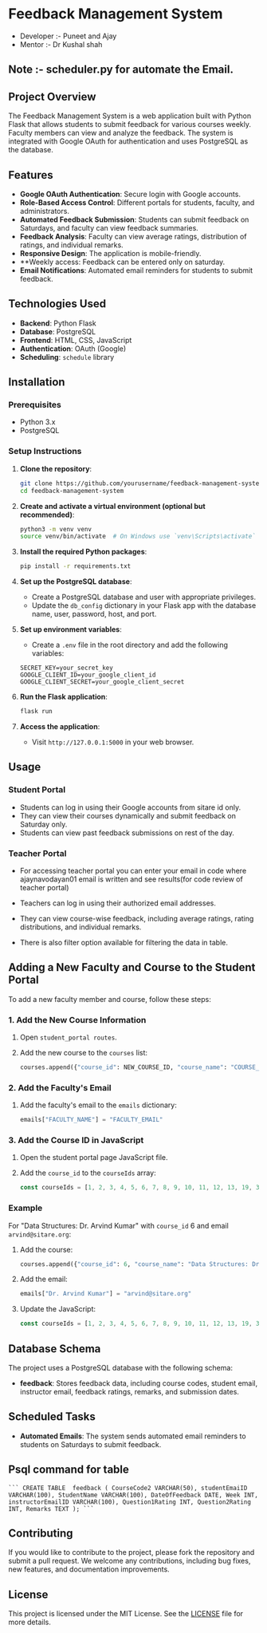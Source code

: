 # Feedback Management System
- Developer :- Puneet and Ajay
- Mentor :- Dr Kushal shah

## Note :- scheduler.py for automate the Email.
## Project Overview

The Feedback Management System is a web application built with Python Flask that allows students to submit feedback for various courses weekly. Faculty members can view and analyze the feedback. The system is integrated with Google OAuth for authentication and uses PostgreSQL as the database.

## Features

- **Google OAuth Authentication**: Secure login with Google accounts.
- **Role-Based Access Control**: Different portals for students, faculty, and administrators.
- **Automated Feedback Submission**: Students can submit feedback on Saturdays, and faculty can view feedback summaries.
- **Feedback Analysis**: Faculty can view average ratings, distribution of ratings, and individual remarks.
- **Responsive Design**: The application is mobile-friendly.
- **Weekly access: Feedback can be entered only on saturday.
- **Email Notifications**: Automated email reminders for students to submit feedback.

## Technologies Used

- **Backend**: Python Flask
- **Database**: PostgreSQL
- **Frontend**: HTML, CSS, JavaScript
- **Authentication**: OAuth (Google)
- **Scheduling**: `schedule` library
  

## Installation

### Prerequisites

- Python 3.x
- PostgreSQL
  

### Setup Instructions

1. **Clone the repository**:
    ```bash
    git clone https://github.com/yourusername/feedback-management-system.git
    cd feedback-management-system
    ```

2. **Create and activate a virtual environment (optional but recommended)**:
    ```bash
    python3 -m venv venv
    source venv/bin/activate  # On Windows use `venv\Scripts\activate`
    ```

3. **Install the required Python packages**:
    ```bash
    pip install -r requirements.txt
    ```

4. **Set up the PostgreSQL database**:
    - Create a PostgreSQL database and user with appropriate privileges.
    - Update the `db_config` dictionary in your Flask app with the database name, user, password, host, and port.

5. **Set up environment variables**:
    - Create a `.env` file in the root directory and add the following variables:
    ```env
    SECRET_KEY=your_secret_key
    GOOGLE_CLIENT_ID=your_google_client_id
    GOOGLE_CLIENT_SECRET=your_google_client_secret
    ```

6. **Run the Flask application**:
    ```bash
    flask run
    ```

7. **Access the application**:
    - Visit `http://127.0.0.1:5000` in your web browser.

## Usage

### Student Portal

- Students can log in using their Google accounts from sitare id only.
- They can view their courses dynamically and submit feedback on Saturday only.
- Students can view past feedback submissions on rest of the day.

### Teacher Portal

- For accessing teacher portal you can enter your email in code where ajaynavodayan01 email is written and see results(for code review of teacher portal)
- Teachers can log in using their authorized email addresses.

- They can view course-wise feedback, including average ratings, rating distributions, and individual remarks.
- There is also filter option available for filtering the data in table.

## Adding a New Faculty and Course to the Student Portal

  To add a new faculty member and course, follow these steps:

  ### 1. Add the New Course Information

  1. Open `student_portal routes`.
  2. Add the new course to the `courses` list:
  
      ```python
      courses.append({"course_id": NEW_COURSE_ID, "course_name": "COURSE_NAME: FACULTY_NAME"})
      ```
  
  ### 2. Add the Faculty's Email
  
  1. Add the faculty's email to the `emails` dictionary:
  
      ```python
      emails["FACULTY_NAME"] = "FACULTY_EMAIL"
      ```
  
  ### 3. Add the Course ID in JavaScript
  
  1. Open the student portal page JavaScript file.
  2. Add the `course_id` to the `courseIds` array:
  
      ```javascript
      const courseIds = [1, 2, 3, 4, 5, 6, 7, 8, 9, 10, 11, 12, 13, 19, 35, NEW_COURSE_ID];
      ```
  
  ### Example
  
  For "Data Structures: Dr. Arvind Kumar" with `course_id` 6 and email `arvind@sitare.org`:
  
  1. Add the course:
  
      ```python
      courses.append({"course_id": 6, "course_name": "Data Structures: Dr. Arvind Kumar"})
      ```
  
  2. Add the email:
  
      ```python
      emails["Dr. Arvind Kumar"] = "arvind@sitare.org"
      ```
  
  3. Update the JavaScript:
  
      ```javascript
      const courseIds = [1, 2, 3, 4, 5, 6, 7, 8, 9, 10, 11, 12, 13, 19, 35, 6];
      ```

  

## Database Schema

The project uses a PostgreSQL database with the following schema:

- **feedback**: Stores feedback data, including course codes, student email, instructor email, feedback ratings, remarks, and submission dates.

## Scheduled Tasks

- **Automated Emails**: The system sends automated email reminders to students on Saturdays to submit feedback.

## Psql command for table
    ``` CREATE TABLE  feedback ( CourseCode2 VARCHAR(50), studentEmaiID VARCHAR(100), StudentName VARCHAR(100), DateOfFeedback DATE, Week INT, instructorEmailID VARCHAR(100), Question1Rating INT, Question2Rating INT, Remarks TEXT ); ```



## Contributing

If you would like to contribute to the project, please fork the repository and submit a pull request. We welcome any contributions, including bug fixes, new features, and documentation improvements.

## License

This project is licensed under the MIT License. See the [LICENSE](LICENSE) file for more details.
